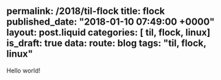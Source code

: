 permalink: /2018/til-flock
title: flock
published_date: "2018-01-10 07:49:00 +0000"
layout: post.liquid
categories: [ til, flock, linux]
is_draft: true
data:
  route: blog
  tags: "til, flock, linux"
---
Hello world!